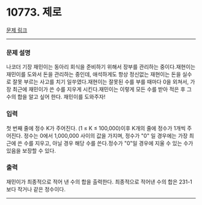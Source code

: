 # 10773. 제로 

[문제 링크](https://www.acmicpc.net/problem/10773) 

---
### 문제 설명

 나코더 기장 재민이는 동아리 회식을 준비하기 위해서 장부를 관리하는 중이다.재현이는 재민이를 도와서 돈을 관리하는 중인데, 애석하게도 항상 정신없는 재현이는 돈을 실수로 잘못 부르는 사고를 치기 일쑤였다.재현이는 잘못된 수를 부를 때마다 0을 외쳐서, 가장 최근에 재민이가 쓴 수를 지우게 시킨다.재민이는 이렇게 모든 수를 받아 적은 후 그 수의 합을 알고 싶어 한다. 재민이를 도와주자!

### 입력 

 첫 번째 줄에 정수 K가 주어진다. (1 ≤ K ≤ 100,000)이후 K개의 줄에 정수가 1개씩 주어진다. 정수는 0에서 1,000,000 사이의 값을 가지며, 정수가 "0" 일 경우에는 가장 최근에 쓴 수를 지우고, 아닐 경우 해당 수를 쓴다.정수가 "0"일 경우에 지울 수 있는 수가 있음을 보장할 수 있다.

### 출력 

 재민이가 최종적으로 적어 낸 수의 합을 출력한다. 최종적으로 적어낸 수의 합은 231-1보다 작거나 같은 정수이다.

---
